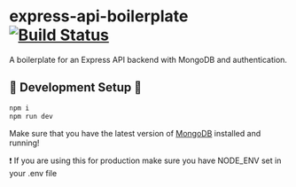 # express-api-boilerplate [![Build Status](https://travis-ci.com/edwintcloud/express-api-boilerplate.svg?branch=master)](https://travis-ci.com/edwintcloud/express-api-boilerplate)
A boilerplate for an Express API backend with MongoDB and authentication.

## :wrench: Development Setup :wrench:
```sh
npm i
npm run dev
```
Make sure that you have the latest version of [MongoDB](https://www.mongodb.com/download-center) installed and running!

:exclamation: If you are using this for production make sure you have NODE_ENV set in your .env file
